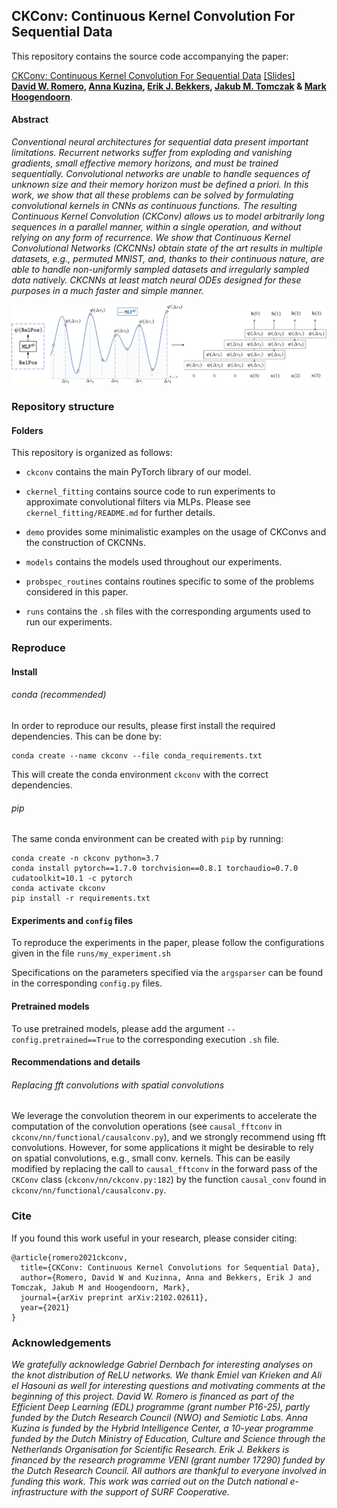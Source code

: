 ## CKConv: Continuous Kernel Convolution For Sequential Data

This repository contains the source code accompanying the paper:

 [CKConv: Continuous Kernel Convolution For Sequential Data](https://arxiv.org/abs/2102.02611)  [[Slides]](https://app.slidebean.com/p/wgp8j0zl62/CKConv-Continuous-Kernel-Convolutions-For-Sequential-Data) <br/>**[David W. Romero](https://www.davidromero.ml/), [Anna Kuzina](https://akuzina.github.io/), [Erik J. Bekkers](https://erikbekkers.bitbucket.io/), [Jakub M. Tomczak](https://jmtomczak.github.io/) & [Mark Hoogendoorn](https://www.cs.vu.nl/~mhoogen/)**.

#### Abstract
*Conventional neural architectures for sequential data present important limitations. Recurrent networks suffer from exploding
and vanishing gradients, small effective memory horizons, and must be trained sequentially. Convolutional networks are unable to handle sequences of unknown size
and their memory horizon must be defined a priori. In this work, we show that all these problems can be solved by formulating convolutional kernels
in CNNs as continuous functions. The resulting Continuous Kernel Convolution (CKConv) allows us to model arbitrarily long sequences
in a parallel manner, within a single operation, and without relying on any form of recurrence. We show that Continuous Kernel Convolutional Networks
(CKCNNs) obtain state of the art results in multiple datasets, e.g., permuted MNIST, and, thanks to their continuous nature, are able to handle
non-uniformly sampled datasets and irregularly sampled data natively. CKCNNs at least match neural ODEs designed for these purposes in a
much faster and simple manner.*

<img src="ckconv.png" alt="drawing" width="750"/>

### Repository structure

#### Folders

This repository is organized as follows:

* `ckconv` contains the main PyTorch library of our model.

* `ckernel_fitting` contains source code to run experiments to approximate convolutional filters via MLPs. Please see `ckernel_fitting/README.md` for further details. 

* `demo` provides some minimalistic examples on the usage of CKConvs and the construction of CKCNNs. 

* `models` contains the models used throughout our experiments.

* `probspec_routines` contains routines specific to some of the problems considered in this paper.
  
* `runs` contains the `.sh` files with the corresponding arguments used to run our experiments. 

### Reproduce

#### Install

###### conda *(recommended)*
In order to reproduce our results, please first install the required dependencies. This can be done by:
```
conda create --name ckconv --file conda_requirements.txt
```
This will create the conda environment `ckconv` with the correct dependencies.

###### pip
The same conda environment can be created with `pip` by running:
```
conda create -n ckconv python=3.7
conda install pytorch==1.7.0 torchvision==0.8.1 torchaudio=0.7.0 cudatoolkit=10.1 -c pytorch
conda activate ckconv
pip install -r requirements.txt
```

#### Experiments and `config` files
To reproduce the experiments in the paper, please follow the configurations given in the file `runs/my_experiment.sh`

Specifications on the parameters specified via the `argsparser` can be found in the corresponding `config.py` files.

#### Pretrained models
To use pretrained models, please add the argument `--config.pretrained==True` to the corresponding execution `.sh` file.

#### Recommendations and details

###### Replacing fft convolutions with spatial convolutions
We leverage the convolution theorem in our experiments to accelerate the computation of the convolution operations (see 
`causal_fftconv` in `ckconv/nn/functional/causalconv.py`), and we strongly recommend using fft convolutions.
However, for some applications it might be desirable to rely on spatial convolutions, e.g., small conv. kernels. This can be easily modified by replacing
the call to `causal_fftconv` in the forward pass of the `CKConv` class (`ckconv/nn/ckconv.py:182`)  by the function `causal_conv` found in `ckconv/nn/functional/causalconv.py`. 

### Cite
If you found this work useful in your research, please consider citing:
```
@article{romero2021ckconv,
  title={CKConv: Continuous Kernel Convolutions for Sequential Data},
  author={Romero, David W and Kuzinna, Anna and Bekkers, Erik J and Tomczak, Jakub M and Hoogendoorn, Mark},
  journal={arXiv preprint arXiv:2102.02611},
  year={2021}
}
```

### Acknowledgements
*We gratefully acknowledge Gabriel Dernbach for interesting analyses on the knot distribution of ReLU networks. We thank Emiel van Krieken and Ali el Hasouni as well for interesting questions and motivating comments at the beginning of this project.
David W. Romero is financed as part of the Efficient Deep Learning (EDL) programme (grant number P16-25), partly
funded by the Dutch Research Council (NWO) and Semiotic Labs. Anna Kuzina is funded by the Hybrid Intelligence Center, a 10-year programme funded
by the Dutch Ministry of Education, Culture and Science through the Netherlands Organisation for
Scientific Research. Erik J. Bekkers is financed by the
research programme VENI (grant number 17290) funded by the Dutch Research Council. All authors are thankful to everyone
involved in funding this work.
This work was carried out on the Dutch national e-infrastructure with
the support of SURF Cooperative.*